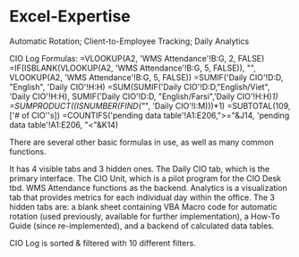# Excel-Expertise
Automatic Rotation; Client-to-Employee Tracking; Daily Analytics

CIO Log Formulas:
=VLOOKUP(A2, 'WMS Attendance'!B:G, 2, FALSE)
=IF(ISBLANK(VLOOKUP(A2, 'WMS Attendance'!B:G, 5, FALSE)), "", VLOOKUP(A2, 'WMS Attendance'!B:G, 5, FALSE))
=SUMIF('Daily CIO'!D:D, "English", 'Daily CIO'!H:H)
=SUM(SUMIF('Daily CIO'!D:D,"English/Viet", 'Daily CIO'!H:H), SUMIF('Daily CIO'!D:D, "English/Farsi",'Daily CIO'!H:H)*1)
=SUMPRODUCT((ISNUMBER(FIND("*", 'Daily CIO'!I:M)))*1)
=SUBTOTAL(109,['# of CIO''s])
=COUNTIFS('pending data table'!A1:E206,">="&J14, 'pending data table'!A1:E206, "<"&K14)

There are several other basic formulas in use, as well as many common functions.

It has 4 visible tabs and 3 hidden ones. The Daily CIO tab, which is the primary interface. The CIO Unit, which is a pilot program for the CIO Desk tbd. WMS Attendance functions as the backend. Analytics is a visualization tab that provides metrics for each individual day within the office. The 3 hidden tabs are: a blank sheet containing VBA Macro code for automatic rotation (used previously, available for further implementation), a How-To Guide (since re-implemented), and a backend of calculated data tables.

CIO Log is sorted & filtered with 10 different filters.
